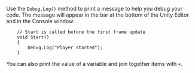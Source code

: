 Use the `Debug.Log()` method to print a message to help you debug your code. The message will appear in the bar at the bottom of the Unity Editor and in the Console window:

```
    // Start is called before the first frame update
    void Start()
    {
        Debug.Log("Player started");
    }
```

You can also print the value of a variable and join together items with `+`. 
